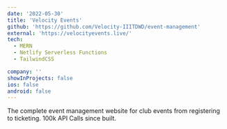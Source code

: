 ```yaml
---
date: '2022-05-30'
title: 'Velocity Events'
github: 'https://github.com/Velocity-IIITDWD/event-management'
external: 'https://velocityevents.live/'
tech:
  - MERN
  - Netlify Serverless Functions
  - TailwindCSS

company: ''
showInProjects: false
ios: false
android: false
---
```


The complete event management website for club events from registering to ticketing. 100k API Calls since built.
